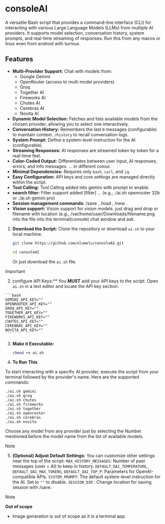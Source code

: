 # consoleAI
A versatile Bash script that provides a command-line interface (CLI) for 
interacting with various Large Language Models (LLMs) from multiple AI providers. 
It supports model selection, conversation history, system prompts, and 
real-time streaming of responses.
Run this from any macos or linux even from android with turmux.

## Features

*   **Multi-Provider Support:** Chat with models from:
    *   Google Gemini
    *   OpenRouter (access to multi model providers)
    *   Groq
    *   Together AI
    *   Fireworks AI
    *   Chutes AI
    *   Cerebras AI
    *   Novita AI
*   **Dynamic Model Selection:** Fetches and lists available models from the chosen provider, allowing you to select one interactively.
*   **Conversation History:** Remembers the last `N` messages (configurable) to maintain context. `/history` to recall conversation logs.
*   **System Prompt:** Define a system-level instruction for the AI (configurable).
*   **Streaming Responses:** AI responses are streamed token by token for a real-time feel.
*   **Color-Coded Output:** Differentiates between user input, AI responses, errors, and info messages. <think>...</think> in different colour.
*   **Minimal Dependencies:** Requires only `bash`, `curl`, and `jq`.
*   **Easy Configuration:** API keys and core settings are managed directly within the script.
*   **Tool Calling:** Tool Calling added into gemini with prompt to enable.
*   **search filter:** Filter support added [filter] ... (e.g., ./ai.sh openrouter 32b or ./ai.sh gemini pro)
*   **Session management commands:** /save <name>, /load <name>, /new .
*   **Vision support:** Vision support for vision models. just drag and drop or filename with location (e.g., /var/home/user/Downloads/filename.png into the file into the terminal(console) chat window and ask.

1.  **Download the Script:**
    Clone the repository or download `ai.sh` to your local machine.
    ```bash
    git clone https://github.com/olumolu/consoleAI.git
    ```
    ```bash
    cd consoleAI
    ```
    Or just download the `ai.sh` file.

> [!IMPORTANT]
> 2.    configure API Keys:**
    You **MUST** add your API keys to the script. Open `ai.sh` in a text editor and locate the API key section:

    ```bash
    GEMINI_API_KEY=""
    OPENROUTER_API_KEY=""
    GROQ_API_KEY=""
    TOGETHER_API_KEY=""
    FIREWORKS_API_KEY=""
    CHUTES_API_KEY=""
    CEREBRAS_API_KEY=""
    NOVITA_API_KEY=""
    ```
    
    
3.  **Make it Executable:**
    ```bash
    chmod +x ai.sh
    ```


4.  **To Run This**

To start interacting with a specific AI provider, execute the script from your terminal followed by the provider's name. Here are the supported commands:

    ./ai.sh gemini
    ./ai.sh groq
    ./ai.sh chutes
    ./ai.sh fireworks
    ./ai.sh together
    ./ai.sh openrouter
    ./ai.sh cerebras
    ./ai.sh novita

Choose any model from any provider just by selecting the Number mentioned before the model name from the list of available models.

> [!NOTE]    
> 5.  **(Optional) Adjust Default Settings:**
    You can customize other settings near the top of the script:
  >   `MAX_HISTORY_MESSAGES`: Number of past messages (user + AI) to keep in history.
  >   `DEFAULT_OAI_TEMPERATURE`, `DEFAULT_OAI_MAX_TOKENS`, `DEFAULT_OAI_TOP_P`: Parameters for OpenAI-compatible APIs.
  >  `SYSTEM_PROMPT`: The default system-level instruction for the AI. Set to `""` to disable.
  >   `SESSION_DIR`  : Change location for saving session with /save. 


> [!NOTE]
> **Out of scope**
>  *  Image genaration is out of scope as it is a terminal app.
